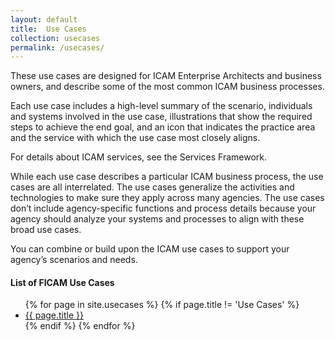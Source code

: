 ```yaml
---
layout: default
title:  Use Cases
collection: usecases
permalink: /usecases/
---
```


These use cases are designed for ICAM Enterprise Architects and business owners, and describe some of the most common ICAM business processes.

Each use case includes a high-level summary of the scenario, individuals and systems involved in the use case, illustrations that show the required steps to achieve the end goal, and an icon that indicates the practice area and the service with which the use case most closely aligns.

For details about ICAM services, see the Services Framework.

While each use case describes a particular ICAM business process, the use cases are all interrelated. The use cases generalize the activities and technologies to make sure they apply across many agencies. The use cases don’t include agency-specific functions and process details because your agency should analyze your systems and processes to align with these broad use cases.

You can combine or build upon the ICAM use cases to support your agency’s scenarios and needs.

#### List of FICAM Use Cases
<div id="home">
  <ul class="pages">
    {% for page in site.usecases %}
	{% if page.title != 'Use Cases' %}
      <li>
        <a href="{{ site.baseurl }}{{ page.url }}">{{ page.title }}</a>
      </li>
	{% endif %}
    {% endfor %}
  </ul>
</div>
